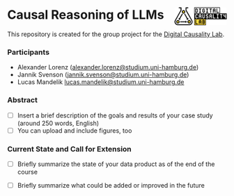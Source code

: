 # Causal Reasoning of LLMs <a href="https://digitalcausalitylab.github.io/"><img src="figures/logo.png" align="right" width = "120" /></a>

This repository is created for the group project for the [Digital Causality Lab](https://digitalcausalitylab.github.io/).

### Participants

- Alexander Lorenz ([alexander.lorenz@studium.uni-hamburg.de](mailto:alexander.lorenz@studium.uni-hamburg.de))
- Jannik Svenson ([jannik.svenson@studium.uni-hamburg.de](mailto:jannik.svenson@studium.uni-hamburg.de))
- Lucas Mandelik [lucas.mandelik@studium.uni-hamburg.de](mailto:lucas.mandelik@studium.uni-hamburg.de)

### Abstract

- [ ] Insert a brief description of the goals and results of your case study (around 250 words, English)
- [ ] You can upload and include figures, too

### Current State and Call for Extension

- [ ] Briefly summarize the state of your data product as of the end of the course
- [ ] Briefly summarize what could be added or improved in the future

